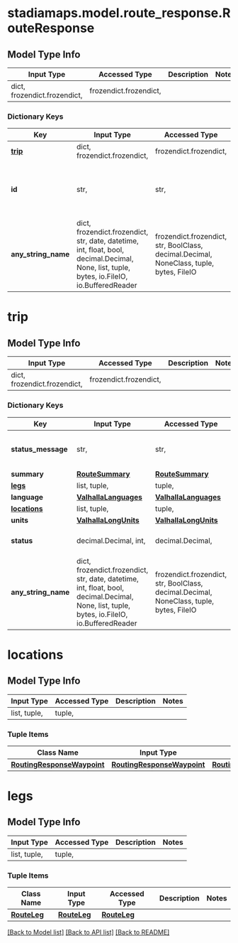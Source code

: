 # stadiamaps.model.route_response.RouteResponse

## Model Type Info
Input Type | Accessed Type | Description | Notes
------------ | ------------- | ------------- | -------------
dict, frozendict.frozendict,  | frozendict.frozendict,  |  | 

### Dictionary Keys
Key | Input Type | Accessed Type | Description | Notes
------------ | ------------- | ------------- | ------------- | -------------
**[trip](#trip)** | dict, frozendict.frozendict,  | frozendict.frozendict,  |  | 
**id** | str,  | str,  | An identifier to disambiguate requests (echoed by the server). | [optional] 
**any_string_name** | dict, frozendict.frozendict, str, date, datetime, int, float, bool, decimal.Decimal, None, list, tuple, bytes, io.FileIO, io.BufferedReader | frozendict.frozendict, str, BoolClass, decimal.Decimal, NoneClass, tuple, bytes, FileIO | any string name can be used but the value must be the correct type | [optional]

# trip

## Model Type Info
Input Type | Accessed Type | Description | Notes
------------ | ------------- | ------------- | -------------
dict, frozendict.frozendict,  | frozendict.frozendict,  |  | 

### Dictionary Keys
Key | Input Type | Accessed Type | Description | Notes
------------ | ------------- | ------------- | ------------- | -------------
**status_message** | str,  | str,  | The response status message | 
**summary** | [**RouteSummary**](RouteSummary.md) | [**RouteSummary**](RouteSummary.md) |  | 
**[legs](#legs)** | list, tuple,  | tuple,  |  | 
**language** | [**ValhallaLanguages**](ValhallaLanguages.md) | [**ValhallaLanguages**](ValhallaLanguages.md) |  | 
**[locations](#locations)** | list, tuple,  | tuple,  |  | 
**units** | [**ValhallaLongUnits**](ValhallaLongUnits.md) | [**ValhallaLongUnits**](ValhallaLongUnits.md) |  | 
**status** | decimal.Decimal, int,  | decimal.Decimal,  | The response status code | 
**any_string_name** | dict, frozendict.frozendict, str, date, datetime, int, float, bool, decimal.Decimal, None, list, tuple, bytes, io.FileIO, io.BufferedReader | frozendict.frozendict, str, BoolClass, decimal.Decimal, NoneClass, tuple, bytes, FileIO | any string name can be used but the value must be the correct type | [optional]

# locations

## Model Type Info
Input Type | Accessed Type | Description | Notes
------------ | ------------- | ------------- | -------------
list, tuple,  | tuple,  |  | 

### Tuple Items
Class Name | Input Type | Accessed Type | Description | Notes
------------- | ------------- | ------------- | ------------- | -------------
[**RoutingResponseWaypoint**](RoutingResponseWaypoint.md) | [**RoutingResponseWaypoint**](RoutingResponseWaypoint.md) | [**RoutingResponseWaypoint**](RoutingResponseWaypoint.md) |  | 

# legs

## Model Type Info
Input Type | Accessed Type | Description | Notes
------------ | ------------- | ------------- | -------------
list, tuple,  | tuple,  |  | 

### Tuple Items
Class Name | Input Type | Accessed Type | Description | Notes
------------- | ------------- | ------------- | ------------- | -------------
[**RouteLeg**](RouteLeg.md) | [**RouteLeg**](RouteLeg.md) | [**RouteLeg**](RouteLeg.md) |  | 

[[Back to Model list]](../../README.md#documentation-for-models) [[Back to API list]](../../README.md#documentation-for-api-endpoints) [[Back to README]](../../README.md)

